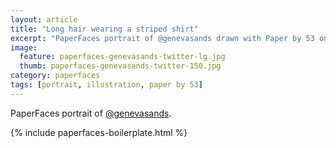 ```yaml
---
layout: article
title: "Long hair wearing a striped shirt"
excerpt: "PaperFaces portrait of @genevasands drawn with Paper by 53 on an iPad."
image: 
  feature: paperfaces-genevasands-twitter-lg.jpg
  thumb: paperfaces-genevasands-twitter-150.jpg
category: paperfaces
tags: [portrait, illustration, paper by 53]
---
```


PaperFaces portrait of [@genevasands](http://twitter.com/genevasands).

{% include paperfaces-boilerplate.html %}